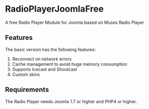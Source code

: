 RadioPlayerJoomlaFree
=====================

A free Radio Player Module for Joomla based on Muses Radio Player

Features
--------

The basic version has the following features:

1. Reconnect on network errors
2. Cache management to avoid huge memory consumption
3. Supports Icecast and Shoutcast
4. Custom skins

Requirements
------------

The Radio Player needs Joomla 1.7 or higher and PHP4 or higher.
